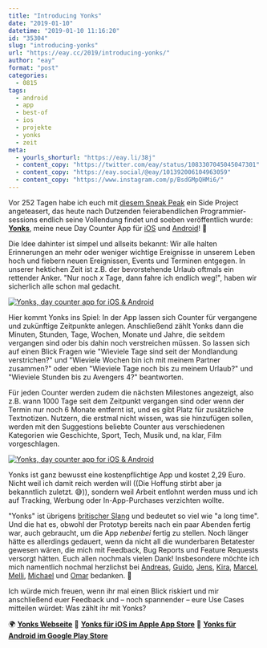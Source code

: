 ```yaml
---
title: "Introducing Yonks"
date: "2019-01-10"
datetime: "2019-01-10 11:16:20"
id: "35304"
slug: "introducing-yonks"
url: "https://eay.cc/2019/introducing-yonks/"
author: "eay"
format: "post"
categories:
  - 0815
tags:
  - android
  - app
  - best-of
  - ios
  - projekte
  - yonks
  - zeit
meta:
  - yourls_shorturl: "https://eay.li/38j"
  - content_copy: "https://twitter.com/eay/status/1083307045045047301"
  - content_copy: "https://eay.social/@eay/101392006104963059"
  - content_copy: "https://www.instagram.com/p/BsdGMpQHMi6/"
---
```


Vor 252 Tagen habe ich euch mit [diesem Sneak Peak](https://eay.cc/2018/status-2018-05-03-2251/) ein Side Project angeteasert, das heute nach Dutzenden feierabendlichen Programmier­sessions endlich seine Vollendung findet und soeben veröffentlich wurde: [**Yonks**](https://yonks.app/), meine neue Day Counter App für [iOS](https://itunes.apple.com/us/app/yonks/id1382419586?&mt=8&uo=4&at=11lohW) und [Android](https://play.google.com/store/apps/details?id=com.eay.daycounter)! 🎉

Die Idee dahinter ist simpel und allseits bekannt: Wir alle halten Erinnerungen an mehr oder weniger wichtige Ereignisse in unserem Leben hoch und fiebern neuen Ereignissen, Events und Terminen entgegen. In unserer hektichen Zeit ist z.B. der bevorstehende Urlaub oftmals ein rettender Anker. "Nur noch _x_ Tage, dann fahre ich endlich weg!", haben wir sicherlich alle schon mal gedacht.

[![Yonks, day counter app for iOS & Android](https://eay.cc/uploads/2019/yonks.jpg)](https://yonks.app/)

Hier kommt Yonks ins Spiel: In der App lassen sich Counter für vergangene und zukünftige Zeitpunkte anlegen. Anschließend zählt Yonks dann die Minuten, Stunden, Tage, Wochen, Monate und Jahre, die seitdem vergangen sind oder bis dahin noch verstreichen müssen. So lassen sich auf einen Blick Fragen wie "Wieviele Tage sind seit der Mondlandung verstrichen?" und "Wieviele Wochen bin ich mit meinem Partner zusammen?" oder eben "Wieviele Tage noch bis zu meinem Urlaub?" und "Wieviele Stunden bis zu Avengers 4?" beantworten.

Für jeden Counter werden zudem die nächsten Milestones angezeigt, also z.B. wann 1000 Tage seit dem Zeitpunkt vergangen sind oder wenn der Termin nur noch 6 Monate entfernt ist, und es gibt Platz für zusätzliche Textnotizen. Nutzern, die erstmal nicht wissen, was sie hinzufügen sollen, werden mit den Suggestions beliebte Counter aus verschiedenen Kategorien wie Geschichte, Sport, Tech, Musik und, na klar, Film vorgeschlagen.

[![Yonks, day counter app for iOS & Android](https://eay.cc/uploads/2019/yonks-2.jpg)](https://yonks.app/)

Yonks ist ganz bewusst eine kostenpflichtige App und kostet 2,29 Euro. Nicht weil ich damit reich werden will ((Die Hoffung stirbt aber ja bekanntlich zuletzt. 😅)), sondern weil Arbeit entlohnt werden muss und ich auf Tracking, Werbung oder In-App-Purchases verzichten wollte.

"Yonks" ist übrigens [britischer Slang](https://www.urbandictionary.com/define.php?term=Yonk) und bedeutet so viel wie "a long time". Und die hat es, obwohl der Prototyp bereits nach ein paar Abenden fertig war, auch gebraucht, um die App _nebenbei_ fertig zu stellen. Noch länger hätte es allerdings gedauert, wenn da nicht all die wunderbaren Betatester gewesen wären, die mich mit Feedback, Bug Reports und Feature Requests versorgt hätten. Euch allen nochmals vielen Dank! Insbesondere möchte ich mich namentlich nochmal herzlichst bei [Andreas](https://twitter.com/dantz), [Guido](https://twitter.com/foodfindr), [Jens](https://twitter.com/heydtjens), [Kira](https://eay.cc/tag/kira-und-ich/), [Marcel](https://twitter.com/_cyress), [Melli](https://www.instagram.com/weitreich/), [Michael](https://twitter.com/michsch) und [Omar](https://twitter.com/omarmarie10) bedanken. 🙏

Ich würde mich freuen, wenn ihr mal einen Blick riskiert und mir anschließend euer Feedback und – noch spannender – eure Use Cases mitteilen würdet: Was zählt ihr mit Yonks?

🌍 [**Yonks Webseite**](https://yonks.app/) 📱 [**Yonks für iOS im Apple App Store**](https://itunes.apple.com/us/app/yonks/id1382419586?&mt=8&uo=4&at=11lohW) 🤖 [**Yonks für Android im Google Play Store**](https://play.google.com/store/apps/details?id=com.eay.daycounter)
